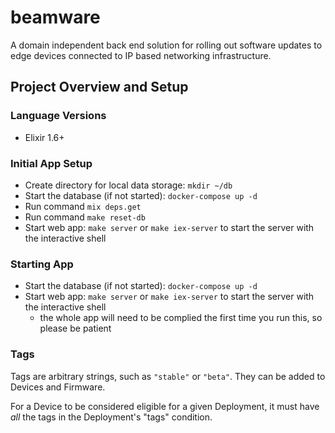 # beamware
A domain independent back end solution for rolling out software updates to edge devices connected to IP based networking infrastructure.

## Project Overview and Setup

### Language Versions

  * Elixir 1.6+
### Initial App Setup

  * Create directory for local data storage: `mkdir ~/db`
  * Start the database (if not started): `docker-compose up -d`
  * Run command `mix deps.get`
  * Run command `make reset-db`
  * Start web app: `make server` or `make iex-server` to start the server with the interactive shell

### Starting App

  * Start the database (if not started): `docker-compose up -d`
  * Start web app: `make server` or `make iex-server` to start the server with the interactive shell
    * the whole app will need to be complied the first time you run this, so please be patient

### Tags

Tags are arbitrary strings, such as `"stable"` or `"beta"`. They can be added to Devices and Firmware.

For a Device to be considered eligible for a given Deployment, it must have *all* the tags in the Deployment's "tags" condition.

